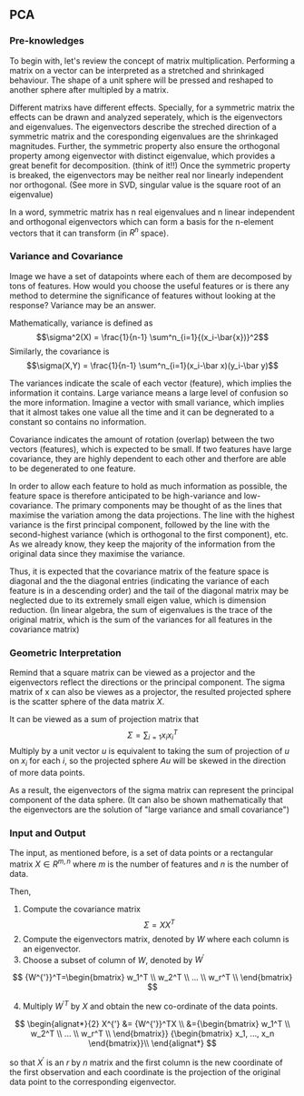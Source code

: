 ## PCA

### Pre-knowledges
To begin with, let's review the concept of matrix multiplication. Performing a matrix on a vector can be interpreted as a stretched and shrinkaged behaviour. The shape of a unit sphere will be pressed and reshaped to another sphere after multipled by a matrix. 

Different matrixs have different effects. Specially, for a symmetric matrix the effects can be drawn and analyzed seperately, which is the eigenvectors and eigenvalues. The eigenvectors describe the streched direction of a symmetric matrix and the coresponding eigenvalues are the shrinkaged magnitudes. Further, the symmetric property also ensure the orthogonal property among eigenvector with distinct eigenvalue, which provides a great benefit for decomposition. (think of it!!) Once the symmetric property is breaked, the eigenvectors may be neither real nor linearly independent nor orthogonal. (See more in SVD, singular value is the square root of an eigenvalue)

In a word, symmetric matrix has n real eigenvalues and n linear independent and orthogonal eigenvectors which can form a basis for the n-element vectors that it can transform (in $R^n$ space). 

### Variance and Covariance
Image we have a set of datapoints where each of them are decomposed by tons of features. How would you choose the useful features or is there any method to determine the significance of features without looking at the response? Variance may be an answer.

Mathematically, variance is defined as 
$$\sigma^2(X) = \frac{1}{n-1} \sum^n_{i=1}{(x_i-\bar{x})}^2$$
Similarly, the covariance is 
$$\sigma(X,Y) = \frac{1}{n-1} \sum^n_{i=1}(x_i-\bar x)(y_i-\bar y)$$

The variances indicate the scale of each vector (feature), which implies the information it contains. Large variance means a large level of confusion so the more information. Imagine a vector with small variance, which implies that it almost takes one value all the time and it can be degnerated to a constant so contains no information.

Covariance indicates the amount of rotation (overlap) between the two vectors (features), which is expected to be small. If two features have large covariance, they are highly dependent to each other and therfore are able to be degenerated to one feature.

In order to allow each feature to hold as much information as possible, the feature space is therefore anticipated to be high-variance and low-covariance. The primary components may be thought of as the lines that maximise the variation among the data projections. The line with the highest variance is the first principal component, followed by the line with the second-highest variance (which is orthogonal to the first component), etc. As we already know, they keep the majority of the information from the original data since they maximise the variance. 

Thus, it is expected that the covariance matrix of the feature space is diagonal and the the diagonal entries (indicating the variance of each feature is in a descending order) and the tail of the diagonal matrix may be neglected due to its extremely small eigen value, which is dimension reduction. (In linear algebra, the sum of eigenvalues is the trace of the original matrix, which is the sum of the variances for all features in the covariance matrix)

### Geometric Interpretation

Remind that a square matrix can be viewed as a projector and the eigenvectors reflect the directions or the principal component. The sigma matrix of x can also be viewes as a projector, the resulted projected sphere is the scatter sphere of the data matrix $X$. 

It can be viewed as a sum of projection matrix that $$\Sigma=\sum_{i=1}x_ix_i^T$$
Multiply by a unit vector $u$ is equivalent to taking the sum of projection of $u$ on $x_i$ for each $i$, so the projected sphere $Au$ will be skewed in the direction of more data points.

As a result, the eigenvectors of the sigma matrix can represent the principal component of the data sphere. (It can also be shown mathematically that the eigenvectors are the solution of "large variance and small covariance")


### Input and Output

The input, as mentioned before, is a set of data points or a rectangular matrix $X \in R^{m,n}$ where $m$ is the number of features and $n$ is the number of data.

Then, 

1. Compute the covariance matrix $$\Sigma=XX^T$$
2. Compute the eigenvectors matrix, denoted by $W$ where each column is an eigenvector.
3. Choose a subset of column of $W$, denoted by $W^{'}$

$$ {W^{'}}^T=\begin{bmatrix}
    w_1^T \\
    w_2^T \\
    ... \\
    w_r^T \\
    \end{bmatrix}
$$

4. Multiply ${W^{'}}^T$ by $X$ and obtain the new co-ordinate of the data points.

$$
\begin{alignat*}{2}
X^{'} &= {W^{'}}^TX \\
&={\begin{bmatrix}
    w_1^T \\
    w_2^T \\
    ... \\
    w_r^T \\
    \end{bmatrix}} {\begin{bmatrix}
    x_1, ..., x_n
    \end{bmatrix}}\\
    \end{alignat*}
$$
    
so that $X^{'}$ is an $r$ by $n$ matrix and the first column is the new coordinate of the first observation and each coordinate is the projection of the original data point to the corresponding eigenvector.



